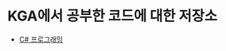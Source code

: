 # KGA에서 공부한 코드에 대한 저장소

+ [C# 프로그래밍](https://github.com/parkrye/KGA/tree/master/01_CSharpProgramming)
